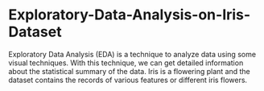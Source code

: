 # Exploratory-Data-Analysis-on-Iris-Dataset
Exploratory Data Analysis (EDA) is a technique to analyze data using some visual techniques. With this technique, we can get detailed information about the statistical summary of the data. Iris is a flowering plant and the dataset contains the records of various features  or different iris flowers.
